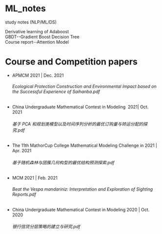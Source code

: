 # ML_notes
study notes (NLP/ML/DS)  

Derivative learning of Adaboost  
GBDT--Gradient Boost Decision Tree  
Course report--Attention Model

# Course and Competition papers

- APMCM 2021 | Dec. 2021   
  ###### Ecological Protection Construction and Environmental Impact based on the Successful Experience of Saihanba.pdf
- China Undergraduate Mathematical Contest in Modeling  2021|  Oct. 2021   
  ###### 基于 PCA 和规划类模型以及时间序列分析的最优订购量与转运分配的探究.pdf
- The 11th MathorCup College Mathematical Modeling Challenge in 2021 | Apr. 2021   
  ###### 基于随机森林与团簇几何构型的最优结构预测探索.pdf
- MCM 2021 | Feb. 2021
  ###### Beat the Vespa mandariniz: Interpretation and Exploration of Sighting Reports.pdf
- China Undergraduate Mathematical Contest in Modeling 2020 |  Oct. 2020   
  ###### 银行信贷分层策略的建立与研究.pdf

